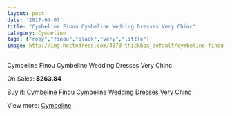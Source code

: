 ```yaml
---
layout: post
date: '2017-04-07'
title: "Cymbeline Finou Cymbeline Wedding Dresses Very Chinc"
category: Cymbeline
tags: ["rosy","finou","black","very","little"]
image: http://img.hectodress.com/4878-thickbox_default/cymbeline-finou-cymbeline-wedding-dresses-very-chinc.jpg
---
```

Cymbeline Finou Cymbeline Wedding Dresses Very Chinc

On Sales: **$263.84**
<a href="https://www.hectodress.com/cymbeline/2465-cymbeline-finou-cymbeline-wedding-dresses-very-chinc.html"><amp-img layout="responsive" width="600" height="600" src="//img.hectodress.com/4878-thickbox_default/cymbeline-finou-cymbeline-wedding-dresses-very-chinc.jpg" alt="Cymbeline Finou Cymbeline Wedding Dresses Very Chinc 0" /></a>

Buy it: [Cymbeline Finou Cymbeline Wedding Dresses Very Chinc](https://www.hectodress.com/cymbeline/2465-cymbeline-finou-cymbeline-wedding-dresses-very-chinc.html "Cymbeline Finou Cymbeline Wedding Dresses Very Chinc")

View more: [Cymbeline](https://www.hectodress.com/43-cymbeline "Cymbeline")